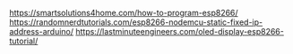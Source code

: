 https://smartsolutions4home.com/how-to-program-esp8266/
https://randomnerdtutorials.com/esp8266-nodemcu-static-fixed-ip-address-arduino/
https://lastminuteengineers.com/oled-display-esp8266-tutorial/
